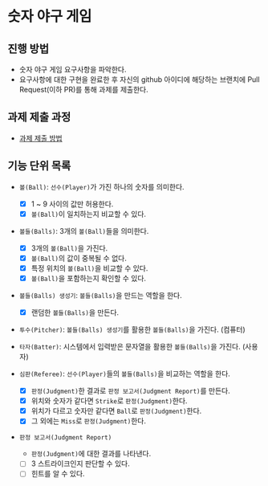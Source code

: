 # 숫자 야구 게임

## 진행 방법

* 숫자 야구 게임 요구사항을 파악한다.
* 요구사항에 대한 구현을 완료한 후 자신의 github 아이디에 해당하는 브랜치에 Pull Request(이하 PR)를 통해 과제를 제출한다.

## 과제 제출 과정

* [과제 제출 방법](https://github.com/next-step/nextstep-docs/tree/master/precourse)

## 기능 단위 목록

- `볼(Ball)`: `선수(Player)`가 가진 하나의 숫자를 의미한다.
    - [x] 1 ~ 9 사이의 값만 허용한다.
    - [x] `볼(Ball)`이 일치하는지 비교할 수 있다.

- `볼들(Balls)`: 3개의 `볼(Ball)`들을 의미한다.
    - [x] 3개의 `볼(Ball)`을 가진다.
    - [x] `볼(Ball)`의 값이 중복될 수 없다.
    - [x] 특정 위치의 `볼(Ball)`을 비교할 수 있다.
    - [x] `볼(Ball)`을 포함하는지 확인할 수 있다.

- `볼들(Balls) 생성기`: `볼들(Balls)`을 만드는 역할을 한다.
    - [x] 랜덤한 `볼들(Balls)`을 만든다.

- `투수(Pitcher)`: `볼들(Balls) 생성기`를 활용한 `볼들(Balls)`을 가진다. (컴퓨터)

- `타자(Batter)`: 시스템에서 입력받은 문자열을 활용한 `볼들(Balls)`을 가진다. (사용자)

- `심판(Referee)`: `선수(Player)`들의 `볼들(Balls)`을 비교하는 역할을 한다.
    - [x] `판정(Judgment)`한 결과로 `판정 보고서(Judgment Report)`를 만든다.
    - [x] 위치와 숫자가 같다면 `Strike`로 `판정(Judgment)`한다.
    - [x] 위치가 다르고 숫자만 같다면 `Ball`로 `판정(Judgment)`한다.
    - [x] 그 외에는 `Miss`로 `판정(Judgment)`한다.

- `판정 보고서(Judgment Report)`
    - `판정(Judgment)`에 대한 결과를 나타낸다.
    - [ ] 3 스트라이크인지 판단할 수 있다.
    - [ ] 힌트를 알 수 있다.
